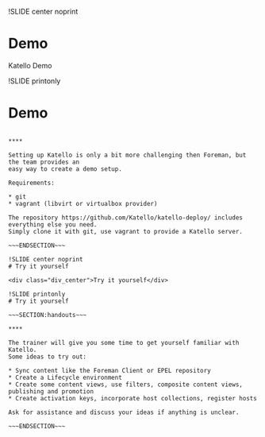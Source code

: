 !SLIDE center noprint
# Demo

<div class="div_center">Katello Demo</div>

!SLIDE printonly
# Demo

~~~SECTION:handouts~~~

****

Setting up Katello is only a bit more challenging then Foreman, but the team provides an
easy way to create a demo setup.

Requirements:

* git
* vagrant (libvirt or virtualbox provider)

The repository https://github.com/Katello/katello-deploy/ includes everything else you need.
Simply clone it with git, use vagrant to provide a Katello server.

~~~ENDSECTION~~~

!SLIDE center noprint
# Try it yourself

<div class="div_center">Try it yourself</div>

!SLIDE printonly
# Try it yourself

~~~SECTION:handouts~~~

****

The trainer will give you some time to get yourself familiar with Katello.
Some ideas to try out:

* Sync content like the Foreman Client or EPEL repository
* Create a Lifecycle environment
* Create some content views, use filters, composite content views, publishing and promotion
* Create activation keys, incorporate host collections, register hosts

Ask for assistance and discuss your ideas if anything is unclear.

~~~ENDSECTION~~~
